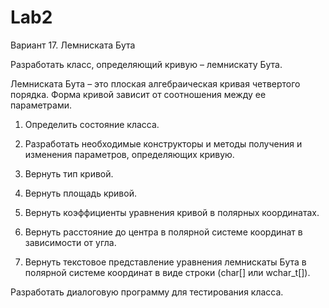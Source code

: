 # Lab2
Вариант 17. Лемниската Бута

Разработать класс, определяющий кривую – лемнискату Бута.

Лемниската Бута – это плоская алгебраическая кривая четвертого порядка. Форма кривой зависит от соотношения между ее параметрами.

1) Определить состояние класса.

2) Разработать необходимые конструкторы и методы получения и изменения параметров, определяющих кривую.

3) Вернуть тип кривой.

4) Вернуть площадь кривой.

5) Вернуть коэффициенты уравнения кривой в полярных координатах.

6) Вернуть расстояние до центра в полярной системе координат в зависимости от угла.

7) Вернуть текстовое представление уравнения лемнискаты Бута в полярной системе координат в виде строки (char[] или wchar_t[]).

Разработать диалоговую программу для тестирования класса.
